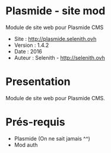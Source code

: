 Plasmide - site mod
========

Module de site web pour Plasmide CMS

- Site :	http://plasmide.selenith.ovh
- Version :	1.4.2
- Date : 	2016
- Auteur : 	Selenith - http://selenith.ovh


Presentation
============

Module de site web pour Plasmide CMS.


Prés-requis
===========
- Plasmide (On ne sait jamais ^^)
- Mod auth

